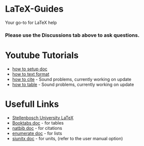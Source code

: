 # LaTeX-Guides
Your go-to for LaTeX help
### Please use the Discussions tab above to ask questions.
# Youtube Tutorials
- [how to setup doc](https://youtu.be/UzEF_T99F34)
- [how to text format](https://youtu.be/SITebfeYMac)
- [how to cite](https://youtu.be/gbTStZ6yuTA) - Sound problems, currently working on update
- [how to table](https://youtu.be/wUQEl8nTp7k) - Sound problems, currently working on update
# Usefull Links
- [Stellenbosch University LaTeX](https://ctan.org/pkg/stellenbosch-2?lang=en) 
- [Booktabs doc](https://ctan.org/pkg/booktabs?lang=en) - for tables
- [natbib doc](https://ctan.org/pkg/natbib?lang=en) - for citations
- [enumerate doc](https://ctan.org/pkg/enumerate?lang=en) - for lists
- [siunitx doc](https://ctan.org/pkg/siunitx?lang=en) - for units, (refer to the user manual option)
